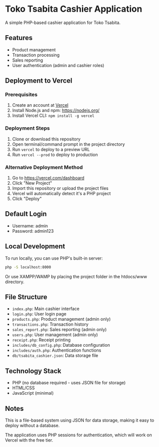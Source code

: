 # Toko Tsabita Cashier Application

A simple PHP-based cashier application for Toko Tsabita.

## Features
- Product management
- Transaction processing
- Sales reporting
- User authentication (admin and cashier roles)

## Deployment to Vercel

### Prerequisites
1. Create an account at [Vercel](https://vercel.com/)
2. Install Node.js and npm: https://nodejs.org/
3. Install Vercel CLI: `npm install -g vercel`

### Deployment Steps
1. Clone or download this repository
2. Open terminal/command prompt in the project directory
3. Run `vercel` to deploy to a preview URL
4. Run `vercel --prod` to deploy to production

### Alternative Deployment Method
1. Go to https://vercel.com/dashboard
2. Click "New Project"
3. Import this repository or upload the project files
4. Vercel will automatically detect it's a PHP project
5. Click "Deploy"

## Default Login
- Username: admin
- Password: admin123

## Local Development

To run locally, you can use PHP's built-in server:
```bash
php -S localhost:8000
```

Or use XAMPP/WAMP by placing the project folder in the htdocs/www directory.

## File Structure
- `index.php`: Main cashier interface
- `login.php`: User login page
- `products.php`: Product management (admin only)
- `transactions.php`: Transaction history
- `sales_report.php`: Sales reporting (admin only)
- `users.php`: User management (admin only)
- `receipt.php`: Receipt printing
- `includes/db_config.php`: Database configuration
- `includes/auth.php`: Authentication functions
- `db/tsabita_cashier.json`: Data storage file

## Technology Stack
- PHP (no database required - uses JSON file for storage)
- HTML/CSS
- JavaScript (minimal)

## Notes
This is a file-based system using JSON for data storage, making it easy to deploy without a database.

The application uses PHP sessions for authentication, which will work on Vercel with the free tier.